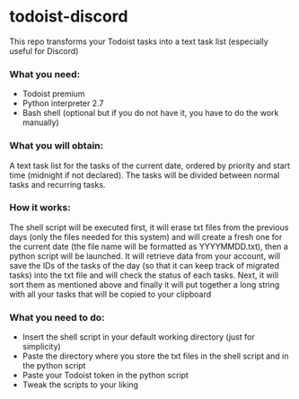 # todoist-discord
This repo transforms your Todoist tasks into a text task list (especially useful for Discord)

### What you need:
* Todoist premium
* Python interpreter 2.7
* Bash shell (optional but if you do not have it, you have to do the work manually)

### What you will obtain:
A text task list for the tasks of the current date, ordered by priority and start time (midnight if not declared). The tasks will be divided between normal tasks and recurring tasks.

### How it works:
The shell script will be executed first, it will erase txt files from the previous days (only the files needed for this system) and will create a fresh one for the current date (the file name will be formatted as YYYYMMDD.txt), then a python script will be launched. It will retrieve data from your account, will save the IDs of the tasks of the day (so that it can keep track of migrated tasks) into the txt file and will check the status of each tasks. Next, it will sort them as mentioned above and finally it will put together a long string with all your tasks that will be copied to your clipboard

### What you need to do:
* Insert the shell script in your default working directory (just for simplicity)
* Paste the directory where you store the txt files in the shell script and in the python script
* Paste your Todoist token in the python script
* Tweak the scripts to your liking
